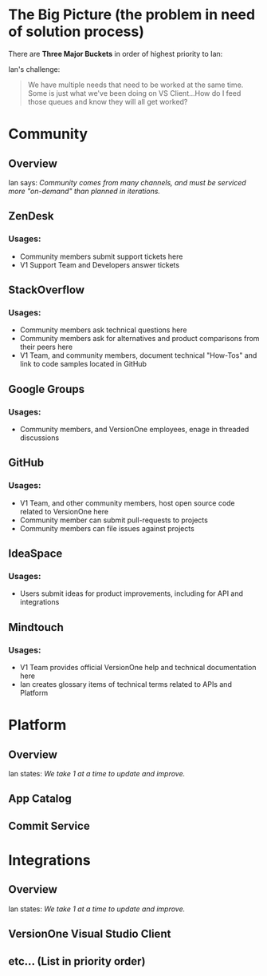 # The Big Picture (the problem in need of solution process)

There are **Three Major Buckets** in order of highest priority to Ian:

Ian's challenge:

>  We have multiple needs that need to be worked at the same time. Some is just what we've been doing on VS Client...How do I feed those queues and know they will all get worked?

# Community

## Overview

Ian says: *Community comes from many channels, and must be serviced more "on-demand" than planned in iterations.*

## ZenDesk

### Usages:

* Community members submit support tickets here
* V1 Support Team and Developers answer tickets

## StackOverflow 

### Usages:

* Community members ask technical questions here
* Community members ask for alternatives and product comparisons from their peers here
* V1 Team, and community members, document technical "How-Tos" and link to code samples located in GitHub

## Google Groups

### Usages:

* Community members, and VersionOne employees, enage in threaded discussions

## GitHub

### Usages:

* V1 Team, and other community members, host open source code related to VersionOne here
* Community member can submit pull-requests to projects
* Community members can file issues against projects
## IdeaSpace

### Usages:

* Users submit ideas for product improvements, including for API and integrations

## Mindtouch

### Usages:

* V1 Team provides official VersionOne help and technical documentation here
* Ian creates glossary items of technical terms related to APIs and Platform


# Platform

## Overview

Ian states: *We take 1 at a time to update and improve.*

## App Catalog 

## Commit Service


# Integrations

## Overview

Ian states: *We take 1 at a time to update and improve.*

## VersionOne Visual Studio Client

## etc... (List in priority order)

